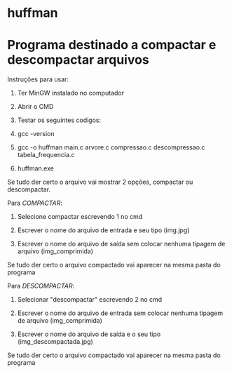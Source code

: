 # huffman

# Programa destinado a compactar e descompactar arquivos

Instruções para usar:

1. Ter MinGW instalado no computador 

2. Abrir o CMD

3. Testar os seguintes codigos:

4. gcc -version

5. gcc -o huffman main.c arvore.c compressao.c descompressao.c tabela_frequencia.c

6. huffman.exe

Se tudo der certo o arquivo vai mostrar 2 opções, compactar ou descompactar.

Para *COMPACTAR*:

1. Selecione compactar escrevendo 1 no cmd

2. Escrever o nome do arquivo de entrada e seu tipo (img.jpg)

3. Escrever o nome do arquivo de saída sem colocar nenhuma tipagem de arquivo (img_comprimida)

Se tudo der certo o arquivo compactado vai aparecer na mesma pasta do programa

Para *DESCOMPACTAR*:

1. Selecionar "descompactar" escrevendo 2 no cmd

2. Escrever o nome do arquivo de entrada sem colocar nenhuma tipagem de arquivo (img_comprimida)

3. Escrever o nome do arquivo de saída e o seu tipo (img_descompactada.jpg)

Se tudo der certo o arquivo compactado vai aparecer na mesma pasta do programa
